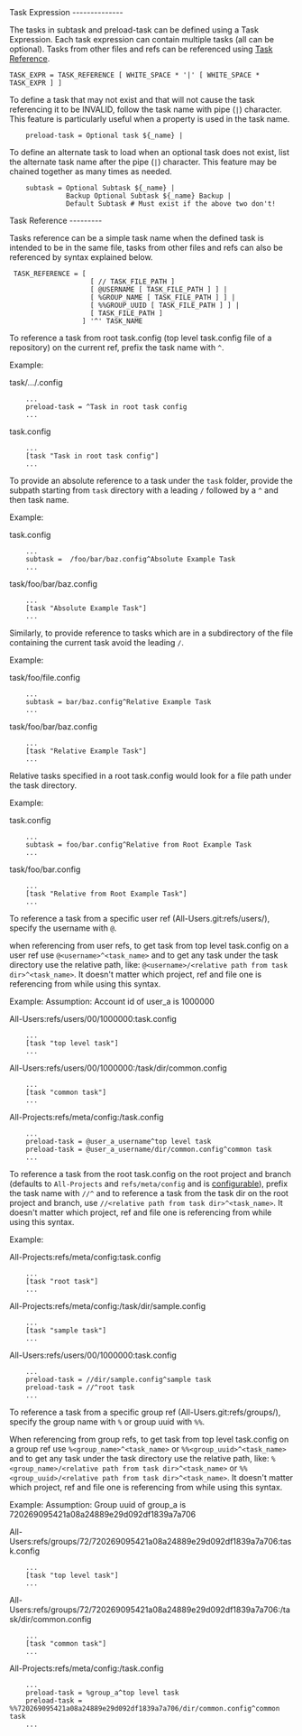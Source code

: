 <a id="task_expression"/>
Task Expression
--------------

The tasks in subtask and preload-task can be defined using a Task Expression.
Each task expression can contain multiple tasks (all can be optional). Tasks
from other files and refs can be referenced using [Task Reference](#task_reference).

```
TASK_EXPR = TASK_REFERENCE [ WHITE_SPACE * '|' [ WHITE_SPACE * TASK_EXPR ] ]
```

To define a task that may not exist and that will not cause the task referencing
it to be INVALID, follow the task name with pipe (`|`) character. This feature
is particularly useful when a property is used in the task name.

```
    preload-task = Optional task ${_name} |
```

To define an alternate task to load when an optional task does not exist,
list the alternate task name after the pipe (`|`) character. This feature
may be chained together as many times as needed.

```
    subtask = Optional Subtask ${_name} |
              Backup Optional Subtask ${_name} Backup |
              Default Subtask # Must exist if the above two don't!
```

<a id="task_reference"/>
Task Reference
---------

Tasks reference can be a simple task name when the defined task is intended to be in
the same file, tasks from other files and refs can also be referenced by syntax explained
below.

```
 TASK_REFERENCE = [
                    [ // TASK_FILE_PATH ]
                    [ @USERNAME [ TASK_FILE_PATH ] ] |
                    [ %GROUP_NAME [ TASK_FILE_PATH ] ] |
                    [ %%GROUP_UUID [ TASK_FILE_PATH ] ] |
                    [ TASK_FILE_PATH ]
                  ] '^' TASK_NAME
```

To reference a task from root task.config (top level task.config file of a repository)
on the current ref, prefix the task name with `^`.

Example:

task/.../<any>.config
```
    ...
    preload-task = ^Task in root task config
    ...
```

task.config
```
    ...
    [task "Task in root task config"]
    ...
```

To provide an absolute reference to a task under the `task` folder, provide the subpath starting
from `task` directory with a leading `/` followed by a `^` and then task name.

Example:

task.config
```
    ...
    subtask =  /foo/bar/baz.config^Absolute Example Task
    ...
```

task/foo/bar/baz.config
```
    ...
    [task "Absolute Example Task"]
    ...
```

Similarly, to provide reference to tasks which are in a subdirectory of the file containing the
current task avoid the leading `/`.

Example:

task/foo/file.config
```
    ...
    subtask = bar/baz.config^Relative Example Task
    ...
```

task/foo/bar/baz.config
```
    ...
    [task "Relative Example Task"]
    ...
```

Relative tasks specified in a root task.config would look for a file path under the task directory.

Example:

task.config
```
    ...
    subtask = foo/bar.config^Relative from Root Example Task
    ...
```

task/foo/bar.config
```
    ...
    [task "Relative from Root Example Task"]
    ...
```

To reference a task from a specific user ref (All-Users.git:refs/users/<user>), specify the
username with `@`.

when referencing from user refs, to get task from top level task.config on a user ref use
`@<username>^<task_name>` and to get any task under the task directory use the relative
path, like: `@<username>/<relative path from task dir>^<task_name>`. It doesn't matter which
project, ref and file one is referencing from while using this syntax.

Example:
Assumption: Account id of user_a is 1000000

All-Users:refs/users/00/1000000:task.config
```
    ...
    [task "top level task"]
    ...
```

All-Users:refs/users/00/1000000:/task/dir/common.config
```
    ...
    [task "common task"]
    ...
```

All-Projects:refs/meta/config:/task.config
```
    ...
    preload-task = @user_a_username^top level task
    preload-task = @user_a_username/dir/common.config^common task
    ...
```

To reference a task from the root task.config on the root project and branch
(defaults to `All-Projects` and `refs/meta/config` and is
[configurable](config.html#section-rootconfig)), prefix the task name with
`//^` and to reference a task from the task dir on the root project and branch,
use `//<relative path from task dir>^<task_name>`. It doesn't matter which
project, ref and file one is referencing from while using this syntax.

Example:

All-Projects:refs/meta/config:task.config
```
    ...
    [task "root task"]
    ...
```

All-Projects:refs/meta/config:/task/dir/sample.config

```
    ...
    [task "sample task"]
    ...
```

All-Users:refs/users/00/1000000:task.config
```
    ...
    preload-task = //dir/sample.config^sample task
    preload-task = //^root task
    ...
```

To reference a task from a specific group ref (All-Users.git:refs/groups/<sharded-group-uuid>),
specify the group name with `%` or group uuid with `%%`.

When referencing from group refs, to get task from top level task.config on a group ref use
`%<group_name>^<task_name>` or `%%<group_uuid>^<task_name>` and to get any task under the
task directory use the relative path,
like: `%<group_name>/<relative path from task dir>^<task_name>` or
`%%<group_uuid>/<relative path from task dir>^<task_name>`.
It doesn't matter which project, ref and file one is referencing from while using this syntax.

Example:
Assumption: Group uuid of group_a is 720269095421a08a24889e29d092df1839a7a706

All-Users:refs/groups/72/720269095421a08a24889e29d092df1839a7a706:task.config
```
    ...
    [task "top level task"]
    ...
```

All-Users:refs/groups/72/720269095421a08a24889e29d092df1839a7a706:/task/dir/common.config
```
    ...
    [task "common task"]
    ...
```

All-Projects:refs/meta/config:/task.config
```
    ...
    preload-task = %group_a^top level task
    preload-task = %%720269095421a08a24889e29d092df1839a7a706/dir/common.config^common task
    ...
```
